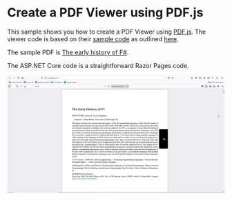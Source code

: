 # Create a PDF Viewer using PDF.js

This sample shows you how to create a PDF Viewer using [PDF.js](https://mozilla.github.io/pdf.js/). The viewer code is based on their [sample code](https://github.com/mozilla/pdf.js/archive/gh-pages.zip) as outlined [here](https://github.com/mozilla/pdf.js/wiki/Frequently-Asked-Questions#gh-pages).

The sample PDF is [The early history of F#](https://dl.acm.org/doi/10.1145/3386325).

The ASP.NET Core code is a straightforward Razor Pages code.

![How it looks like](screenshot.png)